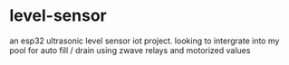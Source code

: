 # level-sensor

an esp32 ultrasonic level sensor iot project. looking to intergrate into my pool for auto fill / drain using zwave relays and motorized values 
